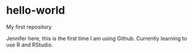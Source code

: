 # hello-world
My first repository 

Jennifer here, this is the first time I am using Github. Currently learning to use R and RStudio. 
